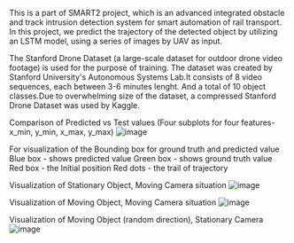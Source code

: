 This is a part of SMART2 project, which is an advanced integrated obstacle and track intrusion detection system for smart automation of rail transport.
In this project, we predict the trajectory of the detected object by utilizing an LSTM model, using a series of images by UAV as input.

The Stanford Drone Dataset (a large-scale dataset for outdoor drone video footage) is used for the purpose of training. The dataset was created by Stanford University's Autonomous Systems Lab.It consists of 8 video sequences, each between 3-6 minutes lenght. And a total of 10 object classes.Due to overwhelming size of the dataset, a compressed Stanford Drone Dataset was used by Kaggle.

Comparison of Predicted vs Test values
(Four subplots for four features- x_min, y_min, x_max, y_max)
![image](https://github.com/Shefalidew/Trajectory_prediction/assets/97191521/3310d87f-4acd-4458-b662-f75ab95adad3)

For visualization of the Bounding box for ground truth and predicted value
Blue box - shows predicted value
Green box - shows ground truth value
Red box - the Initial position 
Red dots - the trail of trajectory

Visualization of Stationary Object, Moving Camera situation
![image](https://github.com/Shefalidew/Trajectory_prediction/assets/97191521/cb0a81b3-5f34-4a72-baab-df2022b7a95b)

Visualization of Moving Object, Moving Camera situation
![image](https://github.com/Shefalidew/Trajectory_prediction/assets/97191521/274a7ee4-b9d7-4afd-b836-1f4b00d000c6)

Visualization of Moving Object (random direction), Stationary Camera
![image](https://github.com/Shefalidew/Trajectory_prediction/assets/97191521/0752ac14-cdbc-48fc-ac57-b4eea948d2f8)
